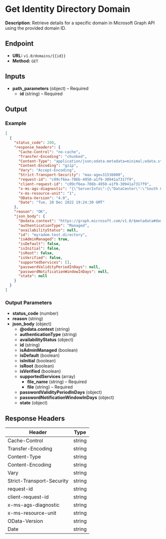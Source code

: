 # Get Identity Directory Domain

**Description**: Retrieve details for a specific domain in Microsoft Graph API using the provided domain ID.

## Endpoint

- **URL:** `v1.0/domains/{{id}}`
- **Method:** `GET`
## Inputs

- **path_parameters** (object) – Required
  - **id** (string) – Required
## Output

### Example

```json
[
  {
    "status_code": 200,
    "response_headers": {
      "Cache-Control": "no-cache",
      "Transfer-Encoding": "chunked",
      "Content-Type": "application/json;odata.metadata=minimal;odata.streaming=true;IEEE754Compatible=false;charset=utf-8",
      "Content-Encoding": "gzip",
      "Vary": "Accept-Encoding",
      "Strict-Transport-Security": "max-age=31536000",
      "request-id": "c09cf6ea-706b-4950-a1f9-30941a7317f9",
      "client-request-id": "c09cf6ea-706b-4950-a1f9-30941a7317f9",
      "x-ms-ags-diagnostic": "{\"ServerInfo\":{\"DataCenter\":\"South Central US\",\"Slice\":\"E\",\"Ring\":\"5\",\"ScaleUnit\":\"001\",\"RoleInstance\":\"SA2PEPF00000851\"}}",
      "x-ms-resource-unit": "1",
      "OData-Version": "4.0",
      "Date": "Tue, 20 Dec 2022 19:24:30 GMT"
    },
    "reason": "OK",
    "json_body": {
      "@odata.context": "https://graph.microsoft.com/v1.0/$metadata#domains/$entity",
      "authenticationType": "Managed",
      "availabilityStatus": null,
      "id": "myradom.test.directory",
      "isAdminManaged": true,
      "isDefault": false,
      "isInitial": false,
      "isRoot": false,
      "isVerified": false,
      "supportedServices": [],
      "passwordValidityPeriodInDays": null,
      "passwordNotificationWindowInDays": null,
      "state": null
    }
  }
]
```
### Output Parameters

- **status_code** (number)
- **reason** (string)
- **json_body** (object)
  - **@odata.context** (string)
  - **authenticationType** (string)
  - **availabilityStatus** (object)
  - **id** (string)
  - **isAdminManaged** (boolean)
  - **isDefault** (boolean)
  - **isInitial** (boolean)
  - **isRoot** (boolean)
  - **isVerified** (boolean)
  - **supportedServices** (array)
    - **file_name** (string) – Required
    - **file** (string) – Required
  - **passwordValidityPeriodInDays** (object)
  - **passwordNotificationWindowInDays** (object)
  - **state** (object)
## Response Headers

| Header | Type |
|--------|------|
| Cache-Control | string |
| Transfer-Encoding | string |
| Content-Type | string |
| Content-Encoding | string |
| Vary | string |
| Strict-Transport-Security | string |
| request-id | string |
| client-request-id | string |
| x-ms-ags-diagnostic | string |
| x-ms-resource-unit | string |
| OData-Version | string |
| Date | string |